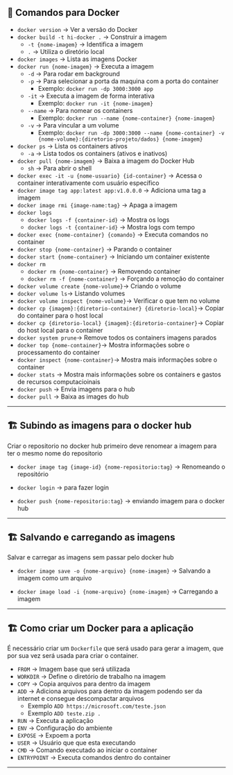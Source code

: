 ## 🐳 Comandos para Docker

- `docker version` → Ver a versão do Docker
- `docker build -t hi-docker .` → Construir a imagem
  - `-t {nome-imagem}` → Identifica a imagem
  - `.` → Utiliza o diretório local
- `docker images` → Lista as imagens Docker
- `docker run {nome-imagem}` → Executa a imagem
  - `-d` → Para rodar em background
  - `-p` → Para selecionar a porta da maquina com a porta do container
    - Exemplo: `docker run -dp 3000:3000 app`
  - `-it` → Executa a imagem de forma interativa
    - Exemplo: `docker run -it {nome-imagem}`
  - `--name` → Para nomear os containers
    - Exemplo: `docker run --name {nome-container} {nome-imagem}`
  - `-v` → Para vincular a um volume
    - Exemplo: `docker run -dp 3000:3000 --name {nome-container} -v {nome-volume}:{diretorio-projeto/dados} {nome-imagem}`
- `docker ps` → Lista os containers ativos
  - `-a` → Lista todos os containers (ativos e inativos)
- `docker pull {nome-imagem}` → Baixa a imagem do Docker Hub
  - `sh` → Para abrir o shell
- `docker exec -it -u {nome-usuario} {id-container}` → Acessa o container interativamente com usuário específico
- `docker image tag app:latest app:v1.0.0.0` → Adiciona uma tag a imagem
- `docker image rmi {image-name:tag}` → Apaga a imagem
- `docker logs`
  - `docker logs -f {container-id}` → Mostra os logs
  - `docker logs -t {container-id}` → Mostra logs com tempo
- `docker exec {nome-container} {comando}` → Executa comandos no container
- `docker stop {nome-container}` → Parando o container
- `docker start {nome-container}` → Iniciando um container existente
- `docker rm`
  - `docker rm {nome-container}` → Removendo container
  - `docker rm -f {nome-container}` → Forçando a remoção do container
- `docker volume create {nome-volume}`→ Criando o volume
- `docker volume ls`→ Listando volumes
- `docker volume inspect {nome-volume}`→ Verificar o que tem no volume
- `docker cp {imagem}:{diretorio-container} {diretorio-local}`→ Copiar do container para o host local
- `docker cp {diretorio-local} {imagem}:{diretorio-container}`→ Copiar do host local para o container
- `docker system prune`→ Remove todos os containers imagens parados
- `docker top {nome-container}`→ Mostra informações sobre o processamento do container
- `docker inspect {nome-container}`→ Mostra mais informações sobre o container
- `docker stats` → Mostra mais informações sobre os containers e gastos de recursos computacioinais
- `docker push` → Envia imagens para o hub
- `docker pull` → Baixa as images do hub
---

## 🏗️ Subindo as imagens para o docker hub
Criar o repositorio no docker hub primeiro deve renomear a imagem para ter o mesmo nome do repositorio
- `docker image tag {image-id} {nome-repositorio:tag}` → Renomeando o repositório

- `docker login` → para fazer login
- `docker push {nome-repositorio:tag}` → enviando imagem para o docker hub

---

## 🏗️ Salvando e carregando as imagens
Salvar e carregar as imagens sem passar pelo docker hub
- `docker image save -o {nome-arquivo} {nome-imagem}` → Salvando a imagem como um arquivo

- `docker image load -i {nome-arquivo} {nome-imagem}` → Carregando a imagem

---

## 🏗️ Como criar um Docker para a aplicação

É necessário criar um `Dockerfile` que será usado para gerar a imagem, que por sua vez será usada para criar o container.

- `FROM` → Imagem base que será utilizada
- `WORKDIR` → Define o diretório de trabalho na imagem
- `COPY` → Copia arquivos para dentro da imagem
- `ADD` → Adiciona arquivos para dentro da imagem podendo ser da internet e consegue descompactar arquivos
  - Exemplo `ADD https://microsoft.com/teste.json`
  - Exemplo `ADD teste.zip .`
- `RUN` → Executa a aplicação
- `ENV` → Configuração do ambiente
- `EXPOSE` → Expoem a porta
- `USER` → Usuário que que esta executando
- `CMD` → Comando executado ao iniciar o container
- `ENTRYPOINT` → Executa comandos dentro do container
---

